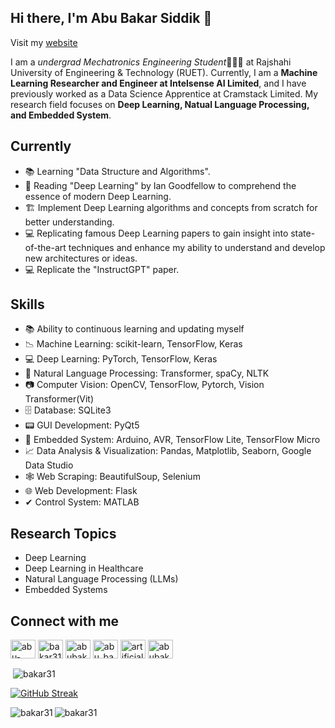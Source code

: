 ## Hi there, I'm Abu Bakar Siddik 👋

Visit my [website](https://abubakarsiddik.me/)

I am a *undergrad Mechatronics Engineering Student*👨🏻‍🎓 at Rajshahi University of Engineering & Technology (RUET). Currently, I am a **Machine Learning Researcher and Engineer at Intelsense AI Limited**, and I have previously worked as a Data Science Apprentice at Cramstack Limited. My research field focuses on **Deep Learning, Natual Language Processing, and Embedded System**.

## Currently
- 📚 Learning "Data Structure and Algorithms".
- 📖 Reading "Deep Learning" by Ian Goodfellow to comprehend the essence of modern Deep Learning.
- 🏗 Implement Deep Learning algorithms and concepts from scratch for better understanding.
- 💻 Replicating famous Deep Learning papers to gain insight into state-of-the-art techniques and enhance my ability to understand and develop new architectures or ideas.
- 💻 Replicate the "InstructGPT" paper.

## Skills
- 📚 Ability to continuous learning and updating myself
- 📉 Machine Learning: scikit-learn, TensorFlow, Keras
- 💻 Deep Learning: PyTorch, TensorFlow, Keras
- 📖 Natural Language Processing: Transformer, spaCy, NLTK
- 📷 Computer Vision: OpenCV, TensorFlow, Pytorch, Vision Transformer(Vit)
- 🗄 Database: SQLite3
- 📟 GUI Development: PyQt5
- 📱 Embedded System: Arduino, AVR, TensorFlow Lite, TensorFlow Micro
- 📈 Data Analysis & Visualization: Pandas, Matplotlib, Seaborn, Google Data Studio
- 🕸 Web Scraping: BeautifulSoup, Selenium
- 🌐 Web Development: Flask
- ✔ Control System: MATLAB

## Research Topics
- Deep Learning
- Deep Learning in Healthcare
- Natural Language Processing (LLMs)
- Embedded Systems

## Connect with me
<p align="left">
<a href="https://linkedin.com/in/abu-bakar-siddik31" target="blank"><img align="center" src="https://raw.githubusercontent.com/rahuldkjain/github-profile-readme-generator/master/src/images/icons/Social/linked-in-alt.svg" alt="abu-bakar-siddik31" height="30" width="40" /></a>
<a href="https://kaggle.com/bakar31" target="blank"><img align="center" src="https://raw.githubusercontent.com/rahuldkjain/github-profile-readme-generator/master/src/images/icons/Social/kaggle.svg" alt="bakar31" height="30" width="40" /></a>
<a href="https://fb.com/abubakarsiddik031" target="blank"><img align="center" src="https://raw.githubusercontent.com/rahuldkjain/github-profile-readme-generator/master/src/images/icons/Social/facebook.svg" alt="abubakarsiddik031" height="30" width="40" /></a>
<a href="https://www.instagram.com/abu_bakar_siddik31/" target="blank"><img align="center" src="https://raw.githubusercontent.com/rahuldkjain/github-profile-readme-generator/master/src/images/icons/Social/instagram.svg" alt="abu_bakar_siddik31" height="30" width="40" /></a>
<a href="https://www.youtube.com/channel/UC6DxuIWVP8Ht1RfE5GlRfrQ" target="blank"><img align="center" src="https://raw.githubusercontent.com/rahuldkjain/github-profile-readme-generator/master/src/images/icons/Social/youtube.svg" alt="artificial neuron" height="30" width="40" /></a>
<a href="https://www.hackerrank.com/abubakarsiddik" target="blank"><img align="center" src="https://raw.githubusercontent.com/rahuldkjain/github-profile-readme-generator/master/src/images/icons/Social/hackerrank.svg" alt="abubakarsiddik" height="30" width="40" /></a>
</p>


<p>&nbsp;<img align="center" src="https://github-readme-stats.vercel.app/api?username=bakar31&show_icons=true&theme=dark&title_color=08a4d9&text_color=ffffff&locale=en" alt="bakar31" /></p>

[![GitHub Streak](https://github-readme-streak-stats.herokuapp.com?user=bakar31&theme=dark&date_format=M%20j%5B%2C%20Y%5D)](https://git.io/streak-stats)

<p><img align="left" src="https://github-readme-stats.vercel.app/api/top-langs?username=bakar31&show_icons=true&theme=dark&title_color=2b93d4&text_color=ededed&locale=en&layout=compact" alt="bakar31" /></p>

<p align="left"> <img src="https://komarev.com/ghpvc/?username=bakar31&label=Profile%20views&color=0e75b6&style=flat" alt="bakar31" /> </p>
